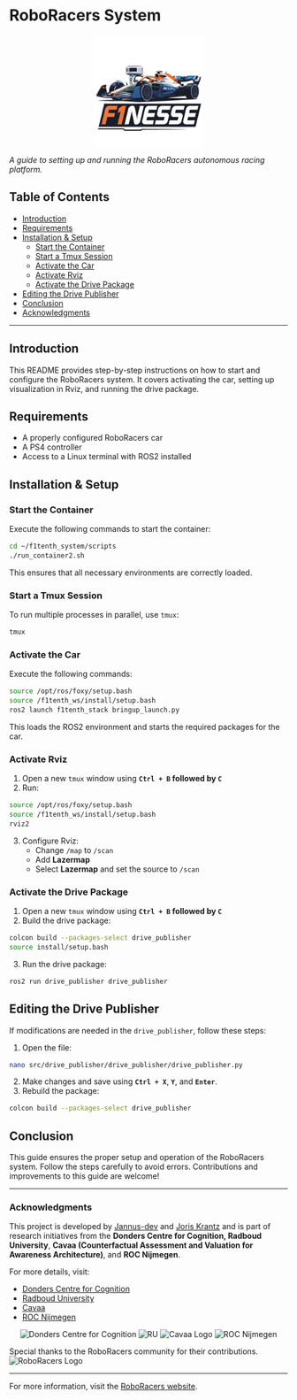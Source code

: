 # RoboRacers System

<p align="center">
  <img src="logo_clean.png" alt="RU" width="200"/>
</p>

*A guide to setting up and running the RoboRacers autonomous racing platform.*

## Table of Contents
- [Introduction](#introduction)
- [Requirements](#requirements)
- [Installation & Setup](#installation--setup)
  - [Start the Container](#start-the-container)
  - [Start a Tmux Session](#start-a-tmux-session)
  - [Activate the Car](#activate-the-car)
  - [Activate Rviz](#activate-rviz)
  - [Activate the Drive Package](#activate-the-drive-package)
- [Editing the Drive Publisher](#editing-the-drive-publisher)
- [Conclusion](#conclusion)
- [Acknowledgments](#acknowledgments)

---

## Introduction
This README provides step-by-step instructions on how to start and configure the RoboRacers system. It covers activating the car, setting up visualization in Rviz, and running the drive package.

## Requirements
- A properly configured RoboRacers car
- A PS4 controller
- Access to a Linux terminal with ROS2 installed

## Installation & Setup
### Start the Container
Execute the following commands to start the container:

```bash
cd ~/f1tenth_system/scripts
./run_container2.sh
```

This ensures that all necessary environments are correctly loaded.

### Start a Tmux Session
To run multiple processes in parallel, use `tmux`:

```bash
tmux
```

### Activate the Car
Execute the following commands:

```bash
source /opt/ros/foxy/setup.bash
source /f1tenth_ws/install/setup.bash
ros2 launch f1tenth_stack bringup_launch.py
```

This loads the ROS2 environment and starts the required packages for the car.

### Activate Rviz
1. Open a new `tmux` window using **`Ctrl + B` followed by `C`**
2. Run:

```bash
source /opt/ros/foxy/setup.bash
source /f1tenth_ws/install/setup.bash
rviz2
```

3. Configure Rviz:
   - Change `/map` to `/scan`
   - Add **Lazermap**
   - Select **Lazermap** and set the source to `/scan`

### Activate the Drive Package
1. Open a new `tmux` window using **`Ctrl + B` followed by `C`**
2. Build the drive package:

```bash
colcon build --packages-select drive_publisher
source install/setup.bash
```

3. Run the drive package:

```bash
ros2 run drive_publisher drive_publisher
```

## Editing the Drive Publisher
If modifications are needed in the `drive_publisher`, follow these steps:

1. Open the file:

```bash
nano src/drive_publisher/drive_publisher/drive_publisher.py
```

2. Make changes and save using **`Ctrl + X`**, **`Y`**, and **`Enter`**.
3. Rebuild the package:

```bash
colcon build --packages-select drive_publisher
```

## Conclusion
This guide ensures the proper setup and operation of the RoboRacers system. Follow the steps carefully to avoid errors. Contributions and improvements to this guide are welcome!

---

### Acknowledgments
This project is developed by [Jannus-dev](https://github.com/Jannus-dev) and [Joris Krantz](https://github.com/Deedikjupijn) and is part of research initiatives from the **Donders Centre for Cognition, Radboud University**, **Cavaa (Counterfactual Assessment and Valuation for Awareness Architecture)**, and **ROC Nijmegen**.

For more details, visit:
- [Donders Centre for Cognition](https://www.ru.nl/donders/)
- [Radboud University](https://www.ru.nl/english/)
- [Cavaa](https://cavaa.eu/)
- [ROC Nijmegen](https://www.roc-nijmegen.nl/)
  
<p align="center">
  <img src="https://www.ru.nl/sites/default/files/styles/content_full/public/2022-10/logo-donders-institute.png.webp?itok=nkQy2JYH" alt="Donders Centre for Cognition" width="200"/>
  <img src="https://cdn.oneworld.nl/app/uploads/2020/06/Radboud-University-goed.png" alt="RU" width="200"/>
  <img src="https://cavaa.eu/files/cavaa/layout/images/logo.png" alt="Cavaa Logo" width="200"/>
  <img src="https://www.roc-nijmegen.nl/templates/perfecttemplate/images/logo-roc-nijmegen.svg?1701158368" alt="ROC Nijmegen" width="200"/>
</p>

Special thanks to the RoboRacers community for their contributions.
![RoboRacers Logo](https://roboracer.ai/logos/logo-white-vector-animated.svg) 

---
For more information, visit the [RoboRacers website](https://roboracers.org).

